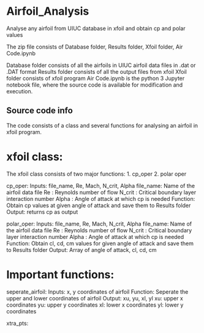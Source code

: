 # Airfoil_Analysis
Analyse any airfoil from UIUC database in xfoil and obtain cp and polar values

The zip file consists of Database folder, Results folder, Xfoil folder, Air Code.ipynb

Database folder consists of all the airfoils in UIUC airfoil data files in .dat or .DAT format
Results folder consists of all the output files from xfoil
Xfoil folder consists of xfoil program
Air Code.ipynb is the python 3 Jupyter notebook file, where the source code is available for modification and execution.

## Source code info

The code consists of a class and several functions for analysing an airfoil in xfoil program.

# xfoil class: 
The xfoil class consists of two major functions: 1. cp_oper 2. polar oper

cp_oper: 
           Inputs: file_name, Re, Mach, N_crit, Alpha
                  file_name: Name of the airfoil data file
                  Re       : Reynolds number of flow
                  N_crit   : Critical boundary layer interaction number
                  Alpha    : Angle of attack at which cp is needed
           Function: Obtain cp values at given angle of attack and save them to Results folder
           Output: returns cp as output
        
polar_oper: 
           Inputs: file_name, Re, Mach, N_crit, Alpha
                  file_name: Name of the airfoil data file
                  Re       : Reynolds number of flow
                  N_crit   : Critical boundary layer interaction number
                  Alpha    : Angle of attack at which cp is needed
           Function: Obtain cl, cd, cm values for given angle of attack and save them to Results folder
           Output: Array of angle of attack, cl, cd, cm

# Important functions:
seperate_airfoil:
            Inputs: x, y coordinates of airfoil
            Function: Seperate the upper and lower coordinates of airfoil
            Output: xu, yu, xl, yl
                    xu: upper x coordinates
                    yu: upper y coordinates
                    xl: lower x coordinates
                    yl: lower y coordinates
                  
xtra_pts:
